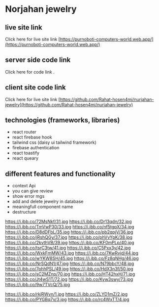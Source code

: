 # Norjahan jewelry
## live site link
Click here for live site link [https://purnoboti-computers-world.web.app/](https://purnoboti-computers-world.web.app/)

## server side code link
Click here for code link []().

## client site code link
Click here for live site link [https://github.com/Rahat-hosen4mj/nurjahan-jewelry](https://github.com/Rahat-hosen4mj/nurjahan-jewelry)

## technologies (frameworks, libraries) 
* react router
* react firebase hook
* tailwind css (daisy ui tailwind framework)
* firebase authentication
* react toastify
* react queary


## different features and functionality
* context Api
* you can give review
* show error mgs
* add and delete jewelry in database
* meaningfull component name
* destructure

https://i.ibb.co/72MsNkf/31.jpg
https://i.ibb.co/Dr13qdn/32.jpg
https://i.ibb.co/TmVwP30/33.jpg
https://i.ibb.co/nf5tgpX/34.jpg
https://i.ibb.co/D8dDFbL/35.jpg
https://i.ibb.co/pb2qpjV/36.jpg
https://i.ibb.co/jRshQGy/37.jpg
https://i.ibb.co/phVvYpK/38.jpg
https://i.ibb.co/2kvthVB/39.jpg
https://i.ibb.co/KF0mPLp/40.jpg
https://i.ibb.co/tsrC3tw/41.jpg
https://i.ibb.co/C5Pxx3y/42.jpg
https://i.ibb.co/WxkFmMW/43.jpg
https://i.ibb.co/7KwRvjd/44.jpg
https://i.ibb.co/wYKW8SH/45.jpg
https://i.ibb.co/Fz8qNHg/46.jpg
https://i.ibb.co/NrSQdN1/47.jpg
https://i.ibb.co/N79bbcY/48.jpg
https://i.ibb.co/7phhPSL/49.jpg
https://i.ibb.co/HdX3n3f/50.jpg
https://i.ibb.co/sC2MZnp/70.jpg
https://i.ibb.co/HT42hxH/71.jpg
https://i.ibb.co/Jt4wS1T/72.jpg
https://i.ibb.co/Kyw3swy/73.jpg
https://i.ibb.co/9w7TVcQ/75.jpg

https://i.ibb.co/rkjRWvn/1.jpg
https://i.ibb.co/ZLYD1mZ/2.jpg
https://i.ibb.co/PYGBq7v/3.jpg
https://i.ibb.co/rc4WxTT/4.jpg

